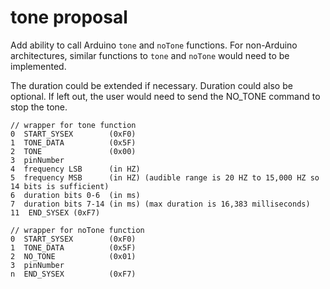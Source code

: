 tone proposal
===

Add ability to call Arduino `tone` and `noTone` functions. For non-Arduino architectures,
similar functions to `tone` and `noTone` would need to be implemented.

The duration could be extended if necessary. Duration could also be optional. If
left out, the user would need to send the NO_TONE command to stop the tone.

```
// wrapper for tone function
0  START_SYSEX        (0xF0)
1  TONE_DATA          (0x5F)
2  TONE               (0x00)
3  pinNumber
4  frequency LSB      (in HZ)
5  frequency MSB      (in HZ) (audible range is 20 HZ to 15,000 HZ so 14 bits is sufficient)
6  duration bits 0-6  (in ms)
7  duration bits 7-14 (in ms) (max duration is 16,383 milliseconds)
11  END_SYSEX (0xF7)
```

```
// wrapper for noTone function
0  START_SYSEX        (0xF0)
1  TONE_DATA          (0x5F)
2  NO_TONE            (0x01)
3  pinNumber
n  END_SYSEX          (0xF7)
```
